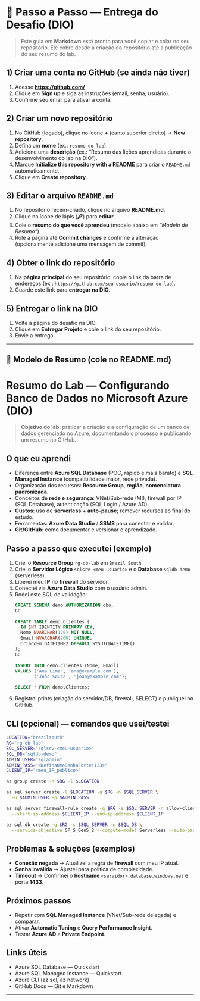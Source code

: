 # 📘 Passo a Passo — Entrega do Desafio (DIO)

> Este guia em **Markdown** está pronto para você copiar e colar no seu repositório. Ele cobre desde a criação do repositório até a publicação do seu resumo do lab.

## 1) Criar uma conta no GitHub (se ainda não tiver)
1. Acesse **https://github.com/**
2. Clique em **Sign up** e siga as instruções (email, senha, usuário).
3. Confirme seu email para ativar a conta.

## 2) Criar um novo repositório
1. No GitHub (logado), clique no ícone **+** (canto superior direito) → **New repository**.
2. Defina um **nome** (ex.: `resumo-do-lab`).
3. Adicione uma **descrição** (ex.: “Resumo das lições aprendidas durante o desenvolvimento do lab na DIO”).
4. Marque **Initialize this repository with a README** para criar o `README.md` automaticamente.
5. Clique em **Create repository**.

## 3) Editar o arquivo `README.md`
1. No repositório recém-criado, clique no arquivo **README.md**.
2. Clique no ícone de lápis (**🖉**) para **editar**.
3. Cole o **resumo do que você aprendeu** (modelo abaixo em _“Modelo de Resumo”_).
4. Role a página até **Commit changes** e confirme a alteração (opcionalmente adicione uma mensagem de commit).

## 4) Obter o link do repositório
1. Na **página principal** do seu repositório, copie o link da barra de endereços (ex.: `https://github.com/seu-usuario/resumo-do-lab`).
2. Guarde este link para **entregar na DIO**.

## 5) Entregar o link na DIO
1. Volte à página do desafio na DIO.
2. Clique em **Entregar Projeto** e cole o link do seu repositório.
3. Envie a entrega.

---

## 📝 Modelo de Resumo (cole no README.md)

# Resumo do Lab — Configurando Banco de Dados no Microsoft Azure (DIO)

> **Objetivo do lab:** praticar a criação e a configuração de um banco de dados gerenciado no Azure, documentando o processo e publicando um resumo no GitHub.

## O que eu aprendi
- Diferença entre **Azure SQL Database** (POC, rápido e mais barato) e **SQL Managed Instance** (compatibilidade maior, rede privada).
- Organização dos recursos: **Resource Group**, **região**, **nomenclatura padronizada**.
- Conceitos de **rede e segurança**: VNet/Sub-rede (MI), firewall por IP (SQL Database), autenticação (SQL Login / Azure AD).
- **Custos**: uso de **serverless** + **auto-pause**; remover recursos ao final do estudo.
- Ferramentas: **Azure Data Studio** / **SSMS** para conectar e validar.
- **Git/GitHub**: como documentar e versionar o aprendizado.

## Passo a passo que executei (exemplo)
1. Criei o **Resource Group** `rg-db-lab` em `Brazil South`.
2. Criei o **Servidor Lógico** `sqlsrv-<meu-usuario>` e o **Database** `sqldb-demo` (serverless).
3. Liberei meu **IP** no **firewall** do servidor.
4. Conectei via **Azure Data Studio** com o usuário admin.
5. Rodei este SQL de validação:
   ```sql
   CREATE SCHEMA demo AUTHORIZATION dbo;
   GO

   CREATE TABLE demo.Clientes (
     Id INT IDENTITY PRIMARY KEY,
     Nome NVARCHAR(120) NOT NULL,
     Email NVARCHAR(200) UNIQUE,
     CriadoEm DATETIME2 DEFAULT SYSUTCDATETIME()
   );
   GO

   INSERT INTO demo.Clientes (Nome, Email)
   VALUES ('Ana Lima', 'ana@example.com'),
          ('João Souza', 'joao@example.com');

   SELECT * FROM demo.Clientes;
   ```
6. Registrei prints (criação do servidor/DB, firewall, SELECT) e publiquei no GitHub.

## CLI (opcional) — comandos que usei/testei
```bash
LOCATION="brazilsouth"
RG="rg-db-lab"
SQL_SERVER="sqlsrv-<meu-usuario>"
SQL_DB="sqldb-demo"
ADMIN_USER="sqladmin"
ADMIN_PASS="<DefinaUmaSenhaForte!123>"
CLIENT_IP="<meu_IP_publico>"

az group create -n $RG -l $LOCATION

az sql server create -l $LOCATION -g $RG -n $SQL_SERVER \
  -u $ADMIN_USER -p $ADMIN_PASS

az sql server firewall-rule create -g $RG -s $SQL_SERVER -n allow-client-ip \
  --start-ip-address $CLIENT_IP --end-ip-address $CLIENT_IP

az sql db create -g $RG -s $SQL_SERVER -n $SQL_DB \
  --service-objective GP_S_Gen5_2 --compute-model Serverless --auto-pause-delay 60
```

## Problemas & soluções (exemplos)
- **Conexão negada** → Atualizei a regra de **firewall** com meu IP atual.
- **Senha inválida** → Ajustei para política de complexidade.
- **Timeout** → Confirmei o **hostname** `<servidor>.database.windows.net` e porta **1433**.

## Próximos passos
- Repetir com **SQL Managed Instance** (VNet/Sub-rede delegada) e comparar.
- Ativar **Automatic Tuning** e **Query Performance Insight**.
- Testar **Azure AD** e **Private Endpoint**.

## Links úteis
- Azure SQL Database — Quickstart  
- Azure SQL Managed Instance — Quickstart  
- Azure CLI (az sql, az network)  
- GitHub Docs — Git e Markdown  

---


